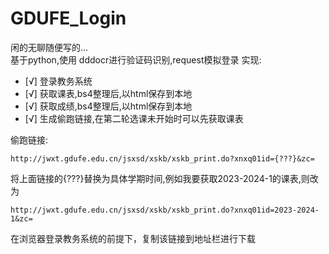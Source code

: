 # GDUFE_Login

闲的无聊随便写的...<br>
基于python,使用 dddocr进行验证码识别,request模拟登录
实现:
- [√] 登录教务系统
- [√] 获取课表,bs4整理后,以html保存到本地
- [√] 获取成绩,bs4整理后,以html保存到本地
- [√] 生成偷跑链接,在第二轮选课未开始时可以先获取课表


偷跑链接: 
```
http://jwxt.gdufe.edu.cn/jsxsd/xskb/xskb_print.do?xnxq01id={???}&zc=
```
将上面链接的{???}替换为具体学期时间,例如我要获取2023-2024-1的课表,则改为
```
http://jwxt.gdufe.edu.cn/jsxsd/xskb/xskb_print.do?xnxq01id=2023-2024-1&zc=
```
在浏览器登录教务系统的前提下，复制该链接到地址栏进行下载
